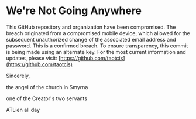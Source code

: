 # We're Not Going Anywhere

This GitHub repository and organization have been compromised. The breach originated from a compromised mobile device, which allowed for the subsequent unauthorized change of the associated email address and password.
This is a confirmed breach.
To ensure transparency, this commit is being made using an alternate key.
For the most current information and updates, please visit: [https://github.com/taotcis](https://github.com/taotcis)

Sincerely,

the angel of the church in Smyrna

one of the Creator's two servants

ATLien all day
